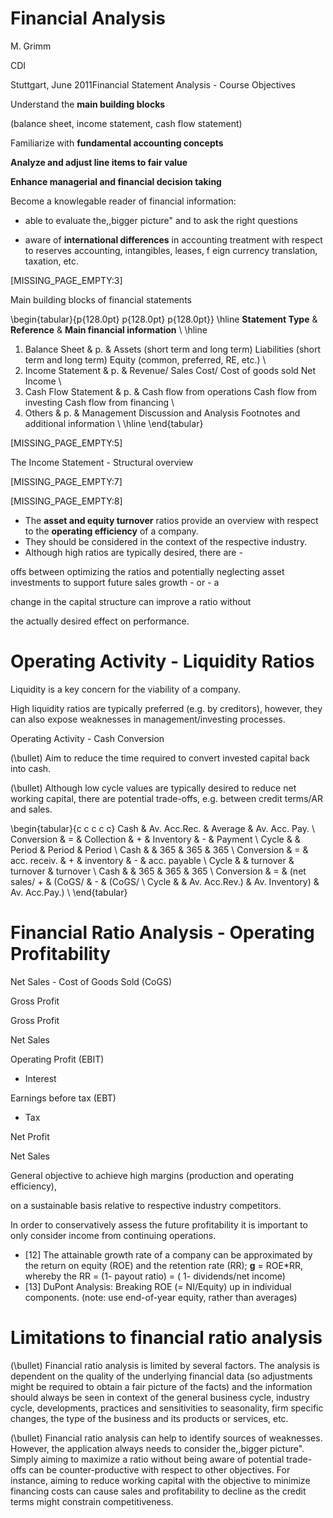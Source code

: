 # Financial Analysis

M. Grimm

CDI

Stuttgart, June 2011Financial Statement Analysis - Course Objectives

Understand the **main building blocks**

(balance sheet, income statement, cash flow statement)

Familiarize with **fundamental accounting concepts**

**Analyze and adjust line items to fair value**

**Enhance managerial and financial decision taking**

Become a knowlegable reader of financial information:

- able to evaluate the,,bigger picture" and to ask the right questions

- aware of **international differences** in accounting treatment with respect to reserves accounting, intangibles, leases, f eign currency translation, taxation, etc.

 

[MISSING_PAGE_EMPTY:3]

Main building blocks of financial statements

\begin{tabular}{p{128.0pt} p{128.0pt} p{128.0pt}} \hline
**Statement Type** & **Reference** & **Main financial information** \\ \hline
1. Balance Sheet & p. & Assets (short term and long term) Liabilities (short term and long term) Equity (common, preferred, RE, etc.) \\
2. Income Statement & p. & Revenue/ Sales Cost/ Cost of goods sold Net Income \\
3. Cash Flow Statement & p. & Cash flow from operations Cash flow from investing Cash flow from financing \\
4. Others & p. & Management Discussion and Analysis Footnotes and additional information \\ \hline \end{tabular}

[MISSING_PAGE_EMPTY:5]

The Income Statement - Structural overview

[MISSING_PAGE_EMPTY:7]

[MISSING_PAGE_EMPTY:8]

* The **asset and equity turnover** ratios provide an overview with respect to the **operating efficiency** of a company.
* They should be considered in the context of the respective industry.
* Although high ratios are typically desired, there are -

offs between optimizing the ratios and potentially neglecting asset investments to support future sales growth - or - a

change in the capital structure can improve a ratio without

the actually desired effect on performance.

# Operating Activity - Liquidity Ratios

Liquidity is a key concern for the viability of a company.

High liquidity ratios are typically preferred (e.g. by creditors), however, they can also expose weaknesses in management/investing processes.

Operating Activity - Cash Conversion

\(\bullet\) Aim to reduce the time required to convert invested capital back into cash.

\(\bullet\) Although low cycle values are typically desired to reduce net working capital, there are potential trade-offs, e.g. between credit terms/AR and sales.

\begin{tabular}{c c c c c} Cash & Av. Acc.Rec. & Average & Av. Acc. Pay. \\ Conversion & = & Collection & + & Inventory & - & Payment \\ Cycle & & Period & Period & Period \\ Cash & & 365 & 365 & 365 \\ Conversion & = & acc. receiv. & + & inventory & - & acc. payable \\ Cycle & & turnover & turnover & turnover \\ Cash & & 365 & 365 & 365 \\ Conversion & = & (net sales/ + & (CoGS/ & - & (CoGS/ \\ Cycle & & Av. Acc.Rev.) & Av. Inventory) & Av. Acc.Pay.) \\ \end{tabular}

# Financial Ratio Analysis - Operating Profitability

Net Sales - Cost of Goods Sold (CoGS)

Gross Profit

Gross Profit

Net Sales

Operating Profit (EBIT)

- Interest

Earnings before tax (EBT)

- Tax

Net Profit

Net Sales

General objective to achieve high margins (production and operating efficiency),

on a sustainable basis relative to respective industry competitors.

In order to conservatively assess the future profitability it is important to only consider income from continuing operations.

* [12] The attainable growth rate of a company can be approximated by the return on equity (ROE) and the retention rate (RR); **g** = ROE*RR, whereby the RR = (1- payout ratio) = ( 1- dividends/net income)
* [13] DuPont Analysis: Breaking ROE (= NI/Equity) up in individual components. (note: use end-of-year equity, rather than averages)

# Limitations to financial ratio analysis

\(\bullet\) Financial ratio analysis is limited by several factors. The analysis is dependent on the quality of the underlying financial data (so adjustments might be required to obtain a fair picture of the facts) and the information should always be seen in context of the general business cycle, industry cycle, developments, practices and sensitivities to seasonality, firm specific changes, the type of the business and its products or services, etc.

\(\bullet\) Financial ratio analysis can help to identify sources of weaknesses. However, the application always needs to consider the,,bigger picture". Simply aiming to maximize a ratio without being aware of potential trade-offs can be counter-productive with respect to other objectives. For instance, aiming to reduce working capital with the objective to minimize financing costs can cause sales and profitability to decline as the credit terms might constrain competitiveness.